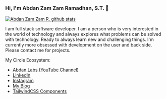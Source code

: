 ### Hi, I'm Abdan Zam Zam Ramadhan, S.T. 👋

[![Abdan Zam Zam R. github stats](https://github-readme-stats.vercel.app/api?username=abdanzamzam&count_private=true)](https://github.com/abdanzamzam)

I am full stack software developer. I am a person who is very interested in the world of technology and always explores what problems can be solved with technology. Ready to always learn new and challenging things. I'm currently more obsessed with development on the user and back side. Please contact me for projects.

My Circle Ecosystem:

- [Abdan Labs (YouTube Channel)](https://www.youtube.com/channel/UCQoc7JPnIgt8mSx0Ah9v1WA)
- [LinkedIn](https://www.linkedin.com/in/abdanzamzam)
- [Instagram](https://www.instagram.com/abdanzamzam)
- [My Blog](https://blog.abdan.xyz)
- [TailwindCSS Components](https://tailwindcomponents.com/u/abdanzamzam)
